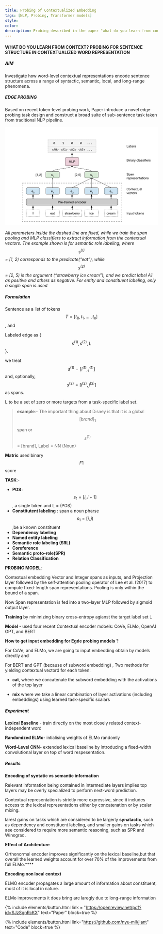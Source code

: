 ```yaml
---
title: Probing of Contextualized Embedding
tags: [NLP, Probing, Transformer models]
style: 
color: 
description: Probing described in the paper "what do you learn from context? Probing for sentence structure in contextualised word representation"
---
```


#### WHAT DO YOU LEARN FROM CONTEXT? PROBING FOR SENTENCE STRUCTURE IN CONTEXTUALIZED WORD REPRESENTATION

##### AIM

Investigate how word-level contextual representations encode sentence structure across a range of syntactic, semantic, local, and long-range phenomena.

##### EDGE PROBING

Based on recent token-level probing work, Paper introduce a novel edge probing task design and construct a broad suite of sub-sentence task taken from traditional NLP pipeline.

![probing model architecture](https://raw.githubusercontent.com/tejasvaidhyadev/Portfolio/gh-pages/_images/probing%20model%20architecture.png)

*All parameters inside the dashed line are fixed, while we train the span pooling and MLP classifiers to extract information from the contextual vectors. The example shown is for semantic role labeling, where $$s^{(1)}$$ = [1, 2) corresponds to the predicate(“eat”), while $$s^{(2)}$$ = [2, 5) is the argument (“strawberry ice cream”), and we predict label A1 as positive and others as negative. For entity and constituent labeling, only a single span is used.*

##### Formulation

Sentence as a list of tokens $$T = [t_0, t_1,...., t_n]$$, and

Labeled edge as {$${ s^{(1)}, s^{(2)},L} $$}. 

we treat $$s^{(1)} = [i^{(1)},j^{(1)}]$$ and, optionally, $$s^{(2)} = [i^{(2)},j^{(2)}]$$ as spans.

L to be a set of zero or more targets from a task-specific label set.

> **example**:- The important thing about Disney is that it is a global $$[brand]_1$$
>
> span or $$s^{(1)}$$ = [brand], Label = NN (Noun)

**Matric** used binary $$F1$$ score

**TASK**:-

- **POS** : $$s_1 = [i,i+1]$$ , a single token  and L = (POS)
- **Constitutent labeling** : span a noun pharse  $$s_1 = [i,j)$$ ,be a known constituent 
- **Dependency labeling** 
- **Named entity labeling**
- **Semantic role labeling (SRL)**
- **Coreference**
- **Semantic proto-role(SPR)**
- **Relation Classification**

**PROBING MODEL**:

Contextual embedding Vector and Integer spans as inputs, and Projection layer followed by the self-attention pooling operator of Lee et al. (2017)  to compute fixed-length span representations. Pooling is only within the bound of a span.

Now Span representation is fed into a two-layer MLP followed by sigmoid output layer.

**Training** by minimizing binary cross-entropy agianst the target label set L

**Model** - used four recent Contextual encoder mdoels: CoVe, ELMo, OpenAI GPT, and BERT



**How to get input embedding for Egde probing models** ?

For CoVe, and ELMo, we are going to input embedding obtain by models directly and

For BERT and GPT (because of subword embedding) , Two methods for yielding contextual vectord for each token:

- **cat**, where we concatenate  the subword embedding with the activations of the top layer

- **mix** where we take a linear combination of layer activations (including embeddings) using learned task-specific scalars

##### Experiment

**Lexical Baseline** - train directly on the most closely related context-independent word

**Randomized ELMo**- intialising weights of ELMo randomly

**Word-Level CNN**- extended lexical baseline by introducing a fixed-width convolutional layer on top of word respesentation.

##### Results

**Encoding of syntatic vs semantic information**

Relevant information being contained in intermediate layers implies top layers may be overly specialized to perform next-word prediction.

Contextual representation is strictly more expressive, since it includes access to the lexical representations either by concatenation or by scalar mixing.

larest gains on tasks which are considered to be largerly **synatactic**, such as dependency and constituent labeling, and smaller gains on tasks which aee considered to require more semantic reasoning, such as SPR and Winograd.

**Effect of Architecture**

Orthonormal encoder improves significantly on the lexical baseline,but that overall the learned weights account for over 70% of the improvements from full ELMo.****

**Encoding non local context**

ELMO encoder propagates a large amount of information about constituent, most of it is local in nature.

ELMo improvements it does bring are laregly due to long-range information

{% include elements/button.html link = "https://openreview.net/pdf?id=SJzSgnRcKX" text="Paper" block=true %}

{% include elements/button.html link="https://github.com/nyu-mll/jiant" text="Code" block=true %}



